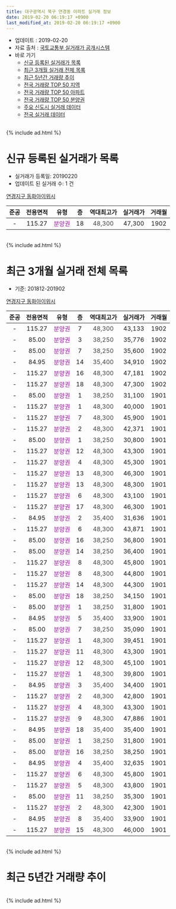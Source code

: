 ```yaml
---
title: 대구광역시 북구 연경동 아파트 실거래 정보
date: 2019-02-20 06:19:17 +0900
last_modified_at: 2019-02-20 06:19:17 +0900
---
```


* 업데이트 : 2019-02-20
* 자료 출처 : [국토교통부 실거래가 공개시스템](http://rt.molit.go.kr)
* 바로 가기
    * [신규 등록된 실거래가 목록](#신규-등록된-실거래가-목록)
    * [최근 3개월 실거래 전체 목록](#최근-3개월-실거래-전체-목록)
    * [최근 5년간 거래량 추이](#최근-5년간-거래량-추이)
    * [전국 거래량 TOP 50 지역](https://inasie.github.io/apt-trade-info/최근-3개월-전국에서-가장-거래가-많이-발생한-지역)
    * [전국 거래량 TOP 50 아파트](https://inasie.github.io/apt-trade-info/최근-3개월-전국에서-가장-거래가-많이-발생한-아파트)
    * [전국 거래량 TOP 50 분양권](https://inasie.github.io/apt-trade-info/최근-3개월-전국에서-가장-거래가-많이-발생한-분양권)
    * [주요 신도시 실거래 데이터](https://inasie.github.io/apt-trade-info/주요-신도시)
    * [전국 실거래 데이터](https://inasie.github.io/apt-trade-info/전국)
<br>
{% include ad.html %}
<br>

# 신규 등록된 실거래가 목록
* 실거래가 등록일: 20190220
* 업데이트 된 실거래 수: 1 건


[연경지구 동화아이위시](https://search.naver.com/search.naver?query=%EB%8C%80%EA%B5%AC%EA%B4%91%EC%97%AD%EC%8B%9C+%EB%B6%81%EA%B5%AC+%EC%97%B0%EA%B2%BD%EB%8F%99+%EC%97%B0%EA%B2%BD%EC%A7%80%EA%B5%AC+%EB%8F%99%ED%99%94%EC%95%84%EC%9D%B4%EC%9C%84%EC%8B%9C)

|준공|전용면적|유형|층|역대최고가|실거래가|거래월|
|:---:|:---:|:---:|:---:|:---:|:---:|:---:|
|-|115.27|<span style="color:#9C11A5">분양권</span>|18|<span style="color:#444444">48,300</span>|47,300|1902|


<br>
{% include ad.html %}
<br>

# 최근 3개월 실거래 전체 목록
* 기준: 201812-201902


[연경지구 동화아이위시](https://search.naver.com/search.naver?query=%EB%8C%80%EA%B5%AC%EA%B4%91%EC%97%AD%EC%8B%9C+%EB%B6%81%EA%B5%AC+%EC%97%B0%EA%B2%BD%EB%8F%99+%EC%97%B0%EA%B2%BD%EC%A7%80%EA%B5%AC+%EB%8F%99%ED%99%94%EC%95%84%EC%9D%B4%EC%9C%84%EC%8B%9C)

|준공|전용면적|유형|층|역대최고가|실거래가|거래월|
|:---:|:---:|:---:|:---:|:---:|:---:|:---:|
|-|115.27|<span style="color:#9C11A5">분양권</span>|7|<span style="color:#444444">48,300</span>|43,133|1902|
|-|85.00|<span style="color:#9C11A5">분양권</span>|3|<span style="color:#444444">38,250</span>|35,776|1902|
|-|85.00|<span style="color:#9C11A5">분양권</span>|7|<span style="color:#444444">38,250</span>|35,600|1902|
|-|84.95|<span style="color:#9C11A5">분양권</span>|14|<span style="color:#444444">35,400</span>|34,910|1902|
|-|115.27|<span style="color:#9C11A5">분양권</span>|16|<span style="color:#444444">48,300</span>|47,181|1902|
|-|115.27|<span style="color:#9C11A5">분양권</span>|18|<span style="color:#444444">48,300</span>|47,300|1902|
|-|85.00|<span style="color:#9C11A5">분양권</span>|1|<span style="color:#444444">38,250</span>|31,100|1901|
|-|115.27|<span style="color:#9C11A5">분양권</span>|1|<span style="color:#444444">48,300</span>|40,000|1901|
|-|115.27|<span style="color:#9C11A5">분양권</span>|7|<span style="color:#444444">48,300</span>|45,900|1901|
|-|115.27|<span style="color:#9C11A5">분양권</span>|2|<span style="color:#444444">48,300</span>|42,371|1901|
|-|85.00|<span style="color:#9C11A5">분양권</span>|1|<span style="color:#444444">38,250</span>|30,800|1901|
|-|115.27|<span style="color:#9C11A5">분양권</span>|12|<span style="color:#444444">48,300</span>|43,300|1901|
|-|115.27|<span style="color:#9C11A5">분양권</span>|4|<span style="color:#444444">48,300</span>|45,300|1901|
|-|115.27|<span style="color:#9C11A5">분양권</span>|13|<span style="color:#444444">48,300</span>|46,300|1901|
|-|115.27|<span style="color:#9C11A5">분양권</span>|13|<span style="color:#444444">48,300</span>|48,300|1901|
|-|115.27|<span style="color:#9C11A5">분양권</span>|6|<span style="color:#444444">48,300</span>|43,100|1901|
|-|115.27|<span style="color:#9C11A5">분양권</span>|17|<span style="color:#444444">48,300</span>|46,300|1901|
|-|84.95|<span style="color:#9C11A5">분양권</span>|2|<span style="color:#444444">35,400</span>|31,636|1901|
|-|115.27|<span style="color:#9C11A5">분양권</span>|6|<span style="color:#444444">48,300</span>|43,871|1901|
|-|85.00|<span style="color:#9C11A5">분양권</span>|16|<span style="color:#444444">38,250</span>|36,800|1901|
|-|85.00|<span style="color:#9C11A5">분양권</span>|14|<span style="color:#444444">38,250</span>|36,400|1901|
|-|115.27|<span style="color:#9C11A5">분양권</span>|8|<span style="color:#444444">48,300</span>|45,800|1901|
|-|115.27|<span style="color:#9C11A5">분양권</span>|8|<span style="color:#444444">48,300</span>|44,800|1901|
|-|115.27|<span style="color:#9C11A5">분양권</span>|14|<span style="color:#444444">48,300</span>|44,300|1901|
|-|85.00|<span style="color:#9C11A5">분양권</span>|18|<span style="color:#444444">38,250</span>|34,150|1901|
|-|85.00|<span style="color:#9C11A5">분양권</span>|1|<span style="color:#444444">38,250</span>|31,800|1901|
|-|84.95|<span style="color:#9C11A5">분양권</span>|5|<span style="color:#444444">35,400</span>|33,900|1901|
|-|85.00|<span style="color:#9C11A5">분양권</span>|7|<span style="color:#444444">38,250</span>|35,090|1901|
|-|115.27|<span style="color:#9C11A5">분양권</span>|1|<span style="color:#444444">48,300</span>|39,451|1901|
|-|115.27|<span style="color:#9C11A5">분양권</span>|11|<span style="color:#444444">48,300</span>|43,300|1901|
|-|115.27|<span style="color:#9C11A5">분양권</span>|12|<span style="color:#444444">48,300</span>|45,100|1901|
|-|115.27|<span style="color:#9C11A5">분양권</span>|1|<span style="color:#444444">48,300</span>|39,800|1901|
|-|84.95|<span style="color:#9C11A5">분양권</span>|3|<span style="color:#444444">35,400</span>|34,400|1901|
|-|115.27|<span style="color:#9C11A5">분양권</span>|2|<span style="color:#444444">48,300</span>|42,800|1901|
|-|115.27|<span style="color:#9C11A5">분양권</span>|4|<span style="color:#444444">48,300</span>|43,300|1901|
|-|115.27|<span style="color:#9C11A5">분양권</span>|9|<span style="color:#444444">48,300</span>|47,886|1901|
|-|84.95|<span style="color:#9C11A5">분양권</span>|18|<span style="color:#444444">35,400</span>|35,400|1901|
|-|85.00|<span style="color:#9C11A5">분양권</span>|1|<span style="color:#444444">38,250</span>|31,800|1901|
|-|85.00|<span style="color:#9C11A5">분양권</span>|16|<span style="color:#444444">38,250</span>|38,250|1901|
|-|84.95|<span style="color:#9C11A5">분양권</span>|4|<span style="color:#444444">35,400</span>|32,635|1901|
|-|115.27|<span style="color:#9C11A5">분양권</span>|6|<span style="color:#444444">48,300</span>|45,800|1901|
|-|115.27|<span style="color:#9C11A5">분양권</span>|5|<span style="color:#444444">48,300</span>|43,800|1901|
|-|85.00|<span style="color:#9C11A5">분양권</span>|11|<span style="color:#444444">38,250</span>|35,300|1901|
|-|115.27|<span style="color:#9C11A5">분양권</span>|2|<span style="color:#444444">48,300</span>|42,300|1901|
|-|84.95|<span style="color:#9C11A5">분양권</span>|8|<span style="color:#444444">35,400</span>|33,900|1901|
|-|115.27|<span style="color:#9C11A5">분양권</span>|15|<span style="color:#444444">48,300</span>|46,000|1901|


<br>
{% include ad.html %}
<br>

# 최근 5년간 거래량 추이


<div style="width:100%;">
    <canvas id="deal_progress" height="200"></canvas>
</div>

<script>
new Chart(document.getElementById("deal_progress"), {
    type: 'line',
    data: {
        labels: ['201402','201403','201404','201405','201406','201407','201408','201409','201410','201411','201412','201501','201502','201503','201504','201505','201506','201507','201508','201509','201510','201511','201512','201601','201602','201603','201604','201605','201606','201607','201608','201609','201610','201611','201612','201701','201702','201703','201704','201705','201706','201707','201708','201709','201710','201711','201712','201801','201802','201803','201804','201805','201806','201807','201808','201809','201810','201811','201812','201901','201902'],
        datasets: [{
            label: '매매',
            pointRadius: 1,
            data: [0, 0, 0, 0, 0, 0, 0, 0, 0, 0, 0, 0, 0, 0, 0, 0, 0, 0, 0, 0, 0, 0, 0, 0, 0, 0, 0, 0, 0, 0, 0, 0, 0, 0, 0, 0, 0, 0, 0, 0, 0, 0, 0, 0, 0, 0, 0, 0, 0, 0, 0, 0, 0, 0, 0, 1, 0, 0, 0, 40, 6],
            borderColor: "rgba(255, 201, 14, 1)",
            backgroundColor: "rgba(255, 201, 14, 0.5)",
            fill: false,
            lineTension: 0
        },{
            label: '전월세',
            pointRadius: 1,
            data: [0, 0, 0, 0, 0, 0, 0, 0, 0, 0, 0, 0, 0, 0, 0, 0, 0, 0, 0, 0, 0, 0, 0, 0, 0, 0, 0, 0, 0, 0, 0, 0, 0, 0, 0, 0, 0, 0, 0, 0, 0, 0, 0, 0, 0, 0, 0, 0, 0, 0, 0, 0, 0, 0, 0, 0, 0, 0, 0, 0, 0],
            borderColor: "rgba(0, 141, 185, 1)",
            backgroundColor: "rgba(0, 141, 185, 0.5)",
            fill: false,
            lineTension: 0
        }
        ]
    },
    options: {
        responsive: true,
        title: {
            display: false
        },
        tooltips: {
            mode: 'index',
            intersect: false
        },
        hover: {
            mode: 'nearest',
            intersect: true
        },
        scales: {
            xAxes: [{
                display: true,
                scaleLabel: {
                    display: true,
                    labelString: '년/월'
                }
            }],
            yAxes: [{
                display: true,
                ticks: {
                    suggestedMin: 0,
                },
                scaleLabel: {
                    display: true,
                    labelString: '실거래 수'
                }
            }]
        }
    }
});

</script>


<br>
{% include ad.html %}
<br>

